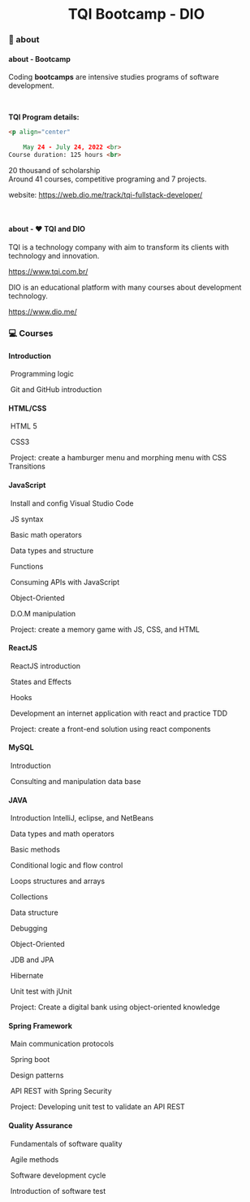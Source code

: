 <h1 align="center"> 
   TQI Bootcamp - DIO 
</h1>




### :newspaper: about 

#### about - Bootcamp

Coding **bootcamps** are intensive studies programs of software development.<br>

<br>

**TQI Program details:** <br>

```html
<p align="center"
    
    May 24 - July 24, 2022 <br>
Course duration: 125 hours <br>
```
20 thousand of scholarship <br>
        Around 41 courses, competitive programing and 7 projects.<br> </p>



website: https://web.dio.me/track/tqi-fullstack-developer/

​    





#### about - :heart: TQI and DIO

TQI is a technology company with aim to transform its clients with technology and innovation. 

https://www.tqi.com.br/



DIO is an educational platform with many courses about development technology.

https://www.dio.me/



### :computer: Courses

#### Introduction

​	Programming logic

​	Git and GitHub introduction

#### HTML/CSS

​	HTML 5 

​	CSS3

​	Project: create a hamburger menu and morphing menu with CSS Transitions

#### JavaScript

​	Install and config Visual Studio Code

​	JS syntax

​	Basic math operators

​	Data types and structure

​	Functions

​	Consuming APIs with JavaScript

​	Object-Oriented

​	D.O.M manipulation

​	Project: create a memory game with JS, CSS, and HTML

#### ReactJS

​	ReactJS introduction 

​	States and Effects

​	Hooks

​	Development an internet application with react and practice TDD

​	Project: create a front-end solution using react components

#### MySQL

​	Introduction 

​	Consulting and manipulation data base 

#### JAVA

​	Introduction IntelliJ, eclipse, and NetBeans 

​	Data types and math operators

​	Basic methods

​	Conditional logic and flow control

​	Loops structures and arrays

​	Collections

​	Data structure

​	Debugging

​	Object-Oriented

​	JDB and JPA

​	Hibernate

​	Unit test with jUnit

​	Project: Create a digital bank using object-oriented knowledge

#### Spring Framework

​	Main communication protocols

​	Spring boot

​	Design patterns

​	API REST with Spring Security

​	Project: Developing unit test to validate an API REST

#### Quality Assurance 

​	Fundamentals of software quality 

​	Agile methods

​	Software development cycle

​	Introduction of software test 
